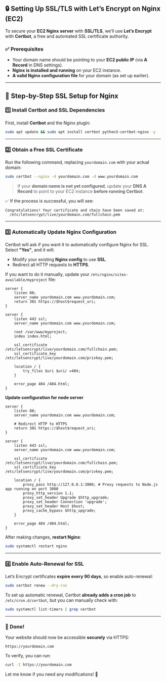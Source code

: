 ## 🔒 Setting Up **SSL/TLS** with Let’s Encrypt on Nginx (EC2)  

To secure your **EC2 Nginx server** with **SSL/TLS**, we’ll use **Let’s Encrypt** with **Certbot**, a free and automated SSL certificate authority.  

### ✅ **Prerequisites**  
- Your domain name should be pointing to your **EC2 public IP** (via **A Record** in DNS settings).  
- **Nginx is installed and running** on your EC2 instance.  
- **A valid Nginx configuration file** for your domain (as set up earlier).  

---

## 🚀 **Step-by-Step SSL Setup for Nginx**  

### **1️⃣ Install Certbot and SSL Dependencies**
First, install **Certbot** and the Nginx plugin:  

```bash
sudo apt update && sudo apt install certbot python3-certbot-nginx -y
```

---

### **2️⃣ Obtain a Free SSL Certificate**
Run the following command, replacing `yourdomain.com` with your actual domain:  

```bash
sudo certbot --nginx -d yourdomain.com -d www.yourdomain.com
```

> If your **domain name is not yet configured**, update your **DNS A Record** to point to your EC2 instance **before running Certbot**.

✅ If the process is successful, you will see:  
```
Congratulations! Your certificate and chain have been saved at:
  /etc/letsencrypt/live/yourdomain.com/fullchain.pem
```

---

### **3️⃣ Automatically Update Nginx Configuration**
Certbot will ask if you want it to automatically configure Nginx for SSL. Select **"Yes"**, and it will:  
- Modify your existing **Nginx config** to use **SSL**.  
- Redirect all HTTP requests to **HTTPS**.  

If you want to do it manually, update your `/etc/nginx/sites-available/myproject` file:  

```nginx
server {
    listen 80;
    server_name yourdomain.com www.yourdomain.com;
    return 301 https://$host$request_uri;
}

server {
    listen 443 ssl;
    server_name yourdomain.com www.yourdomain.com;

    root /var/www/myproject;
    index index.html;

    ssl_certificate /etc/letsencrypt/live/yourdomain.com/fullchain.pem;
    ssl_certificate_key /etc/letsencrypt/live/yourdomain.com/privkey.pem;

    location / {
        try_files $uri $uri/ =404;
    }

    error_page 404 /404.html;
}
```
 **Update configuration for node server**
```nginx
server {
    listen 80;
    server_name yourdomain.com www.yourdomain.com;

    # Redirect HTTP to HTTPS
    return 301 https://$host$request_uri;
}

server {
    listen 443 ssl;
    server_name yourdomain.com www.yourdomain.com;

    ssl_certificate /etc/letsencrypt/live/yourdomain.com/fullchain.pem;
    ssl_certificate_key /etc/letsencrypt/live/yourdomain.com/privkey.pem;

    location / {
        proxy_pass http://127.0.0.1:3000; # Proxy requests to Node.js app running on port 3000
        proxy_http_version 1.1;
        proxy_set_header Upgrade $http_upgrade;
        proxy_set_header Connection 'upgrade';
        proxy_set_header Host $host;
        proxy_cache_bypass $http_upgrade;
    }

    error_page 404 /404.html;
}

```

After making changes, **restart Nginx**:  

```bash
sudo systemctl restart nginx
```

---

### **4️⃣ Enable Auto-Renewal for SSL**  
Let’s Encrypt certificates **expire every 90 days**, so enable auto-renewal:  

```bash
sudo certbot renew --dry-run
```

To set up automatic renewal, Certbot **already adds a cron job** to `/etc/cron.d/certbot`, but you can manually check with:  

```bash
sudo systemctl list-timers | grep certbot
```

---

### 🎉 **Done!**  
Your website should now be accessible **securely** via HTTPS:  

```
https://yourdomain.com
```

To verify, you can run:  
```bash
curl -I https://yourdomain.com
```

Let me know if you need any modifications! 🚀
